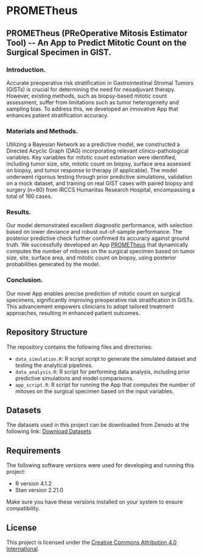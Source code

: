 # PROMETheus


## PROMETheus (PReOperative Mitosis Estimator Tool) -- An App to Predict Mitotic Count on the Surgical Specimen in GIST.

### Introduction.
Accurate preoperative risk stratification in Gastrointestinal Stromal Tumors (GISTs) is crucial for determining the need for neoadjuvant therapy. However, existing methods, such as biopsy-based mitotic count assessment, suffer from limitations such as tumor heterogeneity and sampling bias. To address this, we developed an innovative App that enhances patient stratification accuracy. 

### Materials and Methods.
Utilizing a Bayesian Network as a predictive model, we constructed a Directed Acyclic Graph (DAG) incorporating relevant clinico-pathological variables. Key variables for mitotic count estimation were identified, including tumor size, site, mitotic count on biopsy, surface area assessed on biopsy, and tumor response to therapy (if applicable). The model underwent rigorous testing through prior predictive simulations, validation on a mock dataset, and training on real GIST cases with paired biopsy and surgery (n=80) from IRCCS Humanitas Research Hospital, encompassing a total of 160 cases. 

### Results.
Our model demonstrated excellent diagnostic performance, with selection based on lower deviance and robust out-of-sample performance. The posterior predictive check further confirmed its accuracy against ground truth. We successfully developed an App [PROMETheus](https://slrenne.shinyapps.io/PROMETheus/) that dynamically computes the number of mitoses on the surgical specimen based on tumor size, site, surface area, and mitotic count on biopsy, using posterior probabilities generated by the model. 
### Conclusion. 
Our novel App enables precise prediction of mitotic count on surgical specimens, significantly improving preoperative risk stratification in GISTs. This advancement empowers clinicians to adopt tailored treatment approaches, resulting in enhanced patient outcomes.


## Repository Structure

The repository contains the following files and directories:

- `data_simulation.R`: R script  script to generate the simulated dataset and testing the analytical pipelines.
- `data_analysis.R`: R script for performing data analysis, including prior predictive simulations and model comparisons.
- `app_script.R`: R script for running the App that computes the number of mitoses on the surgical specimen based on the input variables.

## Datasets

The datasets used in this project can be downloaded from Zenodo at the following link: [Download Datasets](https://zenodo.org/record/8123540)

## Requirements

The following software versions were used for developing and running this project:

- R version 4.1.2
- Stan version 2.21.0

Make sure you have these versions installed on your system to ensure compatibility.

## License

This project is licensed under the [Creative Commons Attribution 4.0 International]((https://github.com/slrenne/PROMETheus/blob/main/LICENSE.md)https://github.com/slrenne/PROMETheus/blob/main/LICENSE.md).

